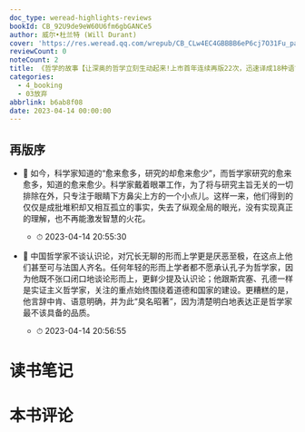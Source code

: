 ```yaml
---
doc_type: weread-highlights-reviews
bookId: CB_92U9de9eW60U6fm6gbGANCe5
author: 威尔•杜兰特 (Will Durant)
cover: 'https://res.weread.qq.com/wrepub/CB_CLw4EC4GBBBB6eP6cj7O31Fu_parsecover'
reviewCount: 0
noteCount: 2
title: 《哲学的故事【让深奥的哲学立刻生动起来!上市首年连续再版22次，迅速译成18种语言，掀起全球哲学热潮】》
categories:
  - 4_booking
  - 03放弃
abbrlink: b6ab8f08
date: 2023-04-14 00:00:00
---
```



## 再版序


- 📌 如今，科学家知道的“愈来愈多，研究的却愈来愈少”，而哲学家研究的愈来愈多，知道的愈来愈少。科学家戴着眼罩工作，为了将与研究主旨无关的一切排除在外，只专注于眼睛下方鼻尖上方的一个小点儿。这样一来，他们得到的仅仅是成批堆积却又相互孤立的事实，失去了纵观全局的眼光，没有实现真正的理解，也不再能激发智慧的火花。 
    - ⏱ 2023-04-14 20:55:30 

- 📌 中国哲学家不谈认识论，对冗长无聊的形而上学更是厌恶至极，在这点上他们甚至可与法国人齐名。任何年轻的形而上学者都不愿承认孔子为哲学家，因为他既不张口闭口地谈论形而上，更鲜少提及认识论；他跟斯宾塞、孔德一样是实证主义哲学家，关注的重点始终围绕着道德和国家的建设。更糟糕的是，他言辞中肯、语意明确，并为此“臭名昭著”，因为清楚明白地表达正是哲学家最不该具备的品质。 
    - ⏱ 2023-04-14 20:56:55 

# 读书笔记


# 本书评论
